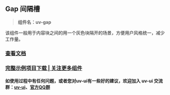 ## Gap 间隔槽

> **组件名：uv-gap**

该组件一般用于内容块之间的用一个灰色块隔开的场景，方便用户风格统一，减少工作量。

### <a href="https://www.uvui.cn/components/gap.html" target="_blank">查看文档</a>

### [完整示例项目下载 | 关注更多组件](https://ext.dcloud.net.cn/plugin?name=uv-ui)

#### 如使用过程中有任何问题，或者您对uv-ui有一些好的建议，欢迎加入 uv-ui 交流群：<a href="https://ext.dcloud.net.cn/plugin?id=12287" target="_blank">uv-ui</a>、<a href="https://www.uvui.cn/components/addQQGroup.html" target="_blank">官方QQ群</a>

